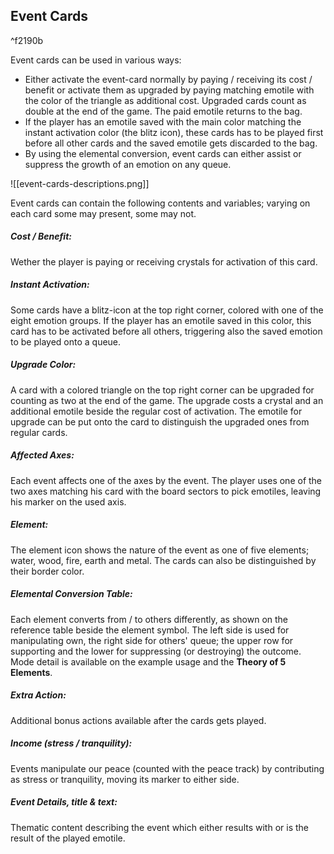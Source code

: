 ## Event Cards
^f2190b

Event cards can be used in various ways:
- Either activate the event-card normally by paying / receiving its cost / benefit or activate them as upgraded by paying matching emotile with the color of the triangle as additional cost. Upgraded cards count as double at the end of the game. The paid emotile returns to the bag.
- If the player has an emotile saved with the main color matching the instant activation color (the blitz icon), these cards has to be played first before all other cards and the saved emotile gets discarded to the bag.
- By using the elemental conversion, event cards can either assist or suppress the growth of an emotion on any queue. 

![[event-cards-descriptions.png]]

Event cards can contain the following contents and variables; varying on each card some may present, some may not.
##### Cost / Benefit: 
Wether the player is paying or receiving crystals for activation of this card.
##### Instant Activation:
Some cards have a blitz-icon at the top right corner, colored with one of the eight emotion groups. If the player has an emotile saved in this color, this card has to be activated before all others, triggering also the saved emotion to be played onto a queue. 
##### Upgrade Color:
A card with a colored triangle on the top right corner can be upgraded for counting as two at the end of the game. The upgrade costs a crystal and an additional emotile beside the regular cost of activation. The emotile for upgrade can be put onto the card to distinguish the upgraded ones from regular cards.
##### Affected Axes:
Each event affects one of the axes by the event. The player uses one of the two axes matching his card with the board sectors to pick emotiles, leaving his marker on the used axis.
##### Element:
The element icon shows the nature of the event as one of five elements; water, wood, fire, earth and metal. The cards can also be distinguished by their border color.
##### Elemental Conversion Table:
Each element converts from / to others differently, as shown on the reference table beside the element symbol. The left side is used for manipulating own, the right side for others' queue; the upper row for supporting and the lower for suppressing (or destroying) the outcome. Mode detail is available on the example usage and the **Theory of 5 Elements**.
##### Extra Action:
Additional bonus actions available after the cards gets played. 
##### Income (stress / tranquility):
Events manipulate our peace (counted with the peace track) by contributing as stress or tranquility, moving its marker to either side.
##### Event Details, title & text:
Thematic content describing the event which either results with or is the result of the played emotile.



